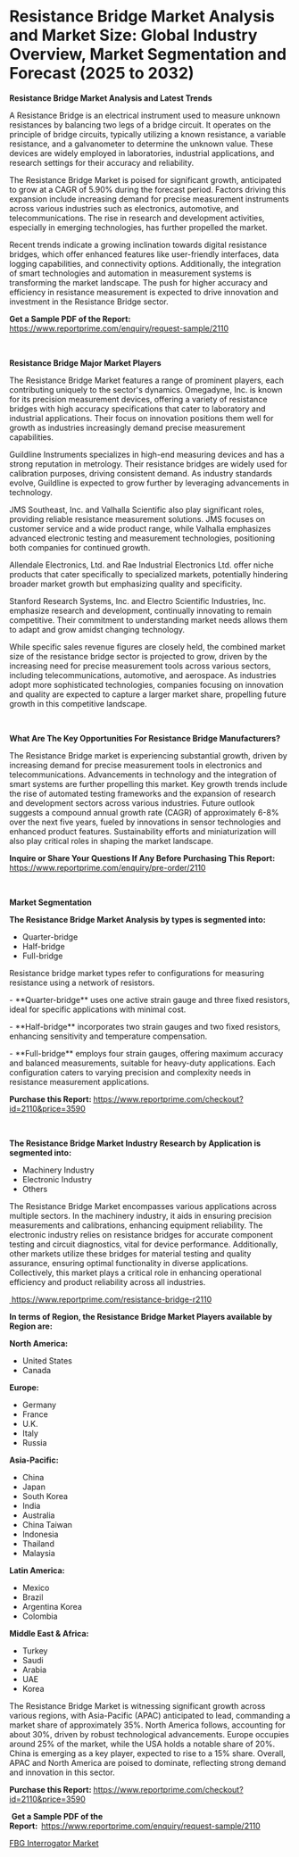 <p><h1>Resistance Bridge Market Analysis and Market Size: Global Industry Overview, Market Segmentation and Forecast (2025 to 2032)</h1></p><p><strong>Resistance Bridge Market Analysis and Latest Trends</strong></p>
<p><p>A Resistance Bridge is an electrical instrument used to measure unknown resistances by balancing two legs of a bridge circuit. It operates on the principle of bridge circuits, typically utilizing a known resistance, a variable resistance, and a galvanometer to determine the unknown value. These devices are widely employed in laboratories, industrial applications, and research settings for their accuracy and reliability.</p><p>The Resistance Bridge Market is poised for significant growth, anticipated to grow at a CAGR of 5.90% during the forecast period. Factors driving this expansion include increasing demand for precise measurement instruments across various industries such as electronics, automotive, and telecommunications. The rise in research and development activities, especially in emerging technologies, has further propelled the market.</p><p>Recent trends indicate a growing inclination towards digital resistance bridges, which offer enhanced features like user-friendly interfaces, data logging capabilities, and connectivity options. Additionally, the integration of smart technologies and automation in measurement systems is transforming the market landscape. The push for higher accuracy and efficiency in resistance measurement is expected to drive innovation and investment in the Resistance Bridge sector.</p></p>
<p><strong>Get a Sample PDF of the Report:&nbsp;</strong> <a href="https://www.reportprime.com/enquiry/request-sample/2110?utm_campaign=2291&utm_medium=2&utm_source=Github&utm_content=ia&utm_term=18032025&utm_id=resistance-bridge">https://www.reportprime.com/enquiry/request-sample/2110</a></p>
<p>&nbsp;</p>
<p><strong>Resistance Bridge Major Market Players</strong></p>
<p><p>The Resistance Bridge Market features a range of prominent players, each contributing uniquely to the sector's dynamics. Omegadyne, Inc. is known for its precision measurement devices, offering a variety of resistance bridges with high accuracy specifications that cater to laboratory and industrial applications. Their focus on innovation positions them well for growth as industries increasingly demand precise measurement capabilities.</p><p>Guildline Instruments specializes in high-end measuring devices and has a strong reputation in metrology. Their resistance bridges are widely used for calibration purposes, driving consistent demand. As industry standards evolve, Guildline is expected to grow further by leveraging advancements in technology.</p><p>JMS Southeast, Inc. and Valhalla Scientific also play significant roles, providing reliable resistance measurement solutions. JMS focuses on customer service and a wide product range, while Valhalla emphasizes advanced electronic testing and measurement technologies, positioning both companies for continued growth.</p><p>Allendale Electronics, Ltd. and Rae Industrial Electronics Ltd. offer niche products that cater specifically to specialized markets, potentially hindering broader market growth but emphasizing quality and specificity.</p><p>Stanford Research Systems, Inc. and Electro Scientific Industries, Inc. emphasize research and development, continually innovating to remain competitive. Their commitment to understanding market needs allows them to adapt and grow amidst changing technology.</p><p>While specific sales revenue figures are closely held, the combined market size of the resistance bridge sector is projected to grow, driven by the increasing need for precise measurement tools across various sectors, including telecommunications, automotive, and aerospace. As industries adopt more sophisticated technologies, companies focusing on innovation and quality are expected to capture a larger market share, propelling future growth in this competitive landscape.</p></p>
<p>&nbsp;</p>
<p><strong>What Are The Key Opportunities For Resistance Bridge Manufacturers?</strong></p>
<p><p>The Resistance Bridge market is experiencing substantial growth, driven by increasing demand for precise measurement tools in electronics and telecommunications. Advancements in technology and the integration of smart systems are further propelling this market. Key growth trends include the rise of automated testing frameworks and the expansion of research and development sectors across various industries. Future outlook suggests a compound annual growth rate (CAGR) of approximately 6-8% over the next five years, fueled by innovations in sensor technologies and enhanced product features. Sustainability efforts and miniaturization will also play critical roles in shaping the market landscape.</p></p>
<p><strong>Inquire or Share Your Questions If Any Before Purchasing This Report:</strong> <a href="https://www.reportprime.com/enquiry/pre-order/2110?utm_campaign=2291&utm_medium=2&utm_source=Github&utm_content=ia&utm_term=18032025&utm_id=resistance-bridge">https://www.reportprime.com/enquiry/pre-order/2110</a></p>
<p>&nbsp;</p>
<p><strong>Market Segmentation</strong></p>
<p><strong>The Resistance Bridge Market Analysis by types is segmented into:</strong></p>
<p><ul><li>Quarter-bridge</li><li>Half-bridge</li><li>Full-bridge</li></ul></p>
<p><p>Resistance bridge market types refer to configurations for measuring resistance using a network of resistors. </p><p>- **Quarter-bridge** uses one active strain gauge and three fixed resistors, ideal for specific applications with minimal cost. </p><p>- **Half-bridge** incorporates two strain gauges and two fixed resistors, enhancing sensitivity and temperature compensation. </p><p>- **Full-bridge** employs four strain gauges, offering maximum accuracy and balanced measurements, suitable for heavy-duty applications. Each configuration caters to varying precision and complexity needs in resistance measurement applications.</p></p>
<p><strong>Purchase this Report:&nbsp;</strong><a href="https://www.reportprime.com/checkout?id=2110&price=3590&utm_campaign=2291&utm_medium=2&utm_source=Github&utm_content=ia&utm_term=18032025&utm_id=resistance-bridge">https://www.reportprime.com/checkout?id=2110&price=3590</a></p>
<p>&nbsp;</p>
<p><strong>The Resistance Bridge Market Industry Research by Application is segmented into:</strong></p>
<p><ul><li>Machinery Industry</li><li>Electronic Industry</li><li>Others</li></ul></p>
<p><p>The Resistance Bridge Market encompasses various applications across multiple sectors. In the machinery industry, it aids in ensuring precision measurements and calibrations, enhancing equipment reliability. The electronic industry relies on resistance bridges for accurate component testing and circuit diagnostics, vital for device performance. Additionally, other markets utilize these bridges for material testing and quality assurance, ensuring optimal functionality in diverse applications. Collectively, this market plays a critical role in enhancing operational efficiency and product reliability across all industries.</p></p>
<p><a href="https://www.reportprime.com/resistance-bridge-r2110?utm_campaign=2291&utm_medium=2&utm_source=Github&utm_content=ia&utm_term=18032025&utm_id=resistance-bridge">&nbsp;https://www.reportprime.com/resistance-bridge-r2110</a></p>
<p><strong>In terms of Region, the Resistance Bridge Market Players available by Region are:</strong></p>
<p>
    <p> <strong> North America: </strong>
        <ul>
            <li>United States</li>
            <li>Canada</li>
        </ul>
        </p> 
    <p> <strong> Europe: </strong>
        <ul>
            <li>Germany</li>
            <li>France</li>
            <li>U.K.</li>
            <li>Italy</li>
            <li>Russia</li>
        </ul>
        </p> 
    <p> <strong> Asia-Pacific: </strong>
        <ul>
            <li>China</li>
            <li>Japan</li>
            <li>South Korea</li>
            <li>India</li>
            <li>Australia</li>
            <li>China Taiwan</li>
            <li>Indonesia</li>
            <li>Thailand</li>
            <li>Malaysia</li>
        </ul>
        </p> 
    <p> <strong> Latin America: </strong>
        <ul>
            <li>Mexico</li>
            <li>Brazil</li>
            <li>Argentina Korea</li>
            <li>Colombia</li>
        </ul>
        </p> 
    <p> <strong> Middle East & Africa: </strong>
        <ul>
            <li>Turkey</li>
            <li>Saudi</li>
            <li>Arabia</li>
            <li>UAE</li>
            <li>Korea</li>
        </ul>
    </p>
    </p>
<p><p>The Resistance Bridge Market is witnessing significant growth across various regions, with Asia-Pacific (APAC) anticipated to lead, commanding a market share of approximately 35%. North America follows, accounting for about 30%, driven by robust technological advancements. Europe occupies around 25% of the market, while the USA holds a notable share of 20%. China is emerging as a key player, expected to rise to a 15% share. Overall, APAC and North America are poised to dominate, reflecting strong demand and innovation in this sector.</p></p>
<p><strong>Purchase this Report: </strong><a href="https://www.reportprime.com/checkout?id=2110&price=3590&utm_campaign=2291&utm_medium=2&utm_source=Github&utm_content=ia&utm_term=18032025&utm_id=resistance-bridge">https://www.reportprime.com/checkout?id=2110&price=3590</a></p>
<p>&nbsp;<strong>Get a Sample PDF of the Report:&nbsp;&nbsp;</strong><a href="https://www.reportprime.com/enquiry/request-sample/2110?utm_campaign=2291&utm_medium=2&utm_source=Github&utm_content=ia&utm_term=18032025&utm_id=resistance-bridge">https://www.reportprime.com/enquiry/request-sample/2110</a></p>
<p><strong></strong></p>
<p><p><a href="https://github.com/kluviabolofo/Market-Research-Report-List-1/blob/main/fbg-interrogator-market.md?utm_campaign=2291&utm_medium=2&utm_source=Github&utm_content=ia&utm_term=18032025&utm_id=resistance-bridge">FBG Interrogator Market</a></p></p>